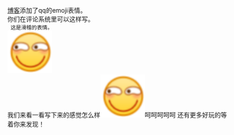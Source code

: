 [博客](//sunbossrs.github.io)添加了qq的emoji表情。  
你们在评论系统里可以这样写。  
<code>
这是滑稽的表情。
<img src="//github.com/sunbossrs/blogcommentstore/raw/master/emoji/滑稽.png" width=20% height=20% />
</code>
我们来看一看写下来的感觉怎么样<img src="//github.com/sunbossrs/blogcommentstore/raw/master/emoji/滑稽.png" width=20% height=20% />呵呵呵呵呵
还有更多好玩的等着你来发现！
